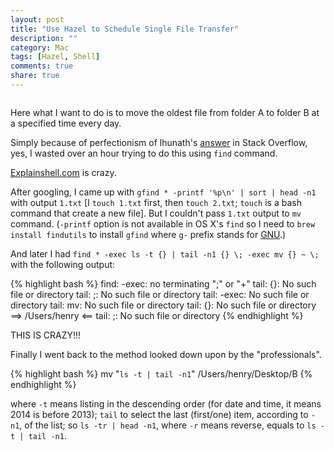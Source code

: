 ```yaml
---
layout: post
title: "Use Hazel to Schedule Single File Transfer"
description: ""
category: Mac
tags: [Hazel, Shell]
comments: true
share: true
---
```


<figure>
	<img src="http://i.imgur.com/zcp81lu.png" alt="">
</figure>

Here what I want to do is to move the oldest file from folder A to folder B at a specified time every day.

<!--more-->

Simply because of perfectionism of lhunath's [answer](http://stackoverflow.com/questions/937716/how-do-you-send-the-output-of-ls-to-mv/938052#938052) in Stack Overflow, yes, I wasted over an hour trying to do this using `find` command.

[Explainshell.com](http://explainshell.com/explain?cmd=find%20.%20-type%20f%20-exec%20ls%20-s%20%7B%7D%20%5C%3B%20%7C%20sort%20-n%20-r%20%7C%20head.1posix%20-5) is crazy.

After googling, I came up with `gfind * -printf '%p\n' | sort | head -n1` with output `1.txt` [I `touch 1.txt` first, then `touch 2.txt`; `touch` is a bash command that create a new file]. But I couldn't pass `1.txt` output to `mv` command. (`-printf` option is not available in OS X's `find` so I need to `brew install findutils` to install `gfind` where `g-` prefix stands for [GNU](http://en.wikipedia.org/wiki/GNU).)

And later I had `find * -exec ls -t {} | tail -n1 {} \; -exec mv {} ~ \;` with the following output:

{% highlight bash %}
find: -exec: no terminating ";" or "+"
tail: {}: No such file or directory
tail: ;: No such file or directory
tail: -exec: No such file or directory
tail: mv: No such file or directory
tail: {}: No such file or directory
==> /Users/henry <==
tail: ;: No such file or directory
{% endhighlight %}

THIS IS CRAZY!!!

Finally I went back to the method looked down upon by the "professionals".

{% highlight bash %}
mv "`ls -t | tail -n1`" /Users/henry/Desktop/B
{% endhighlight %}

where `-t` means listing in the descending order (for date and time, it means 2014 is before 2013); `tail` to select the last (first/one) item, according to `-n1`, of the list; so `ls -tr | head -n1`, where `-r` means reverse, equals to `ls -t | tail -n1`.

